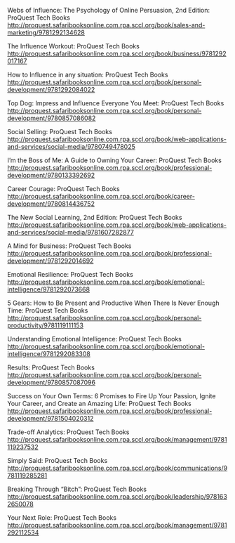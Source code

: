 Webs of Influence: The Psychology of Online Persuasion, 2nd Edition: ProQuest Tech Books
 http://proquest.safaribooksonline.com.rpa.sccl.org/book/sales-and-marketing/9781292134628

The Influence Workout: ProQuest Tech Books
 http://proquest.safaribooksonline.com.rpa.sccl.org/book/business/9781292017167

How to Influence in any situation: ProQuest Tech Books
 http://proquest.safaribooksonline.com.rpa.sccl.org/book/personal-development/9781292084022

Top Dog: Impress and Influence Everyone You Meet: ProQuest Tech Books
 http://proquest.safaribooksonline.com.rpa.sccl.org/book/personal-development/9780857086082

Social Selling: ProQuest Tech Books
 http://proquest.safaribooksonline.com.rpa.sccl.org/book/web-applications-and-services/social-media/9780749478025

I’m the Boss of Me: A Guide to Owning Your Career: ProQuest Tech Books
 http://proquest.safaribooksonline.com.rpa.sccl.org/book/professional-development/9780133392692

Career Courage: ProQuest Tech Books
 http://proquest.safaribooksonline.com.rpa.sccl.org/book/career-development/9780814436752

The New Social Learning, 2nd Edition: ProQuest Tech Books
 http://proquest.safaribooksonline.com.rpa.sccl.org/book/web-applications-and-services/social-media/9781607282877

A Mind for Business: ProQuest Tech Books
 http://proquest.safaribooksonline.com.rpa.sccl.org/book/professional-development/9781292014692

Emotional Resilience: ProQuest Tech Books
 http://proquest.safaribooksonline.com.rpa.sccl.org/book/emotional-intelligence/9781292073668

5 Gears: How to Be Present and Productive When There Is Never Enough Time: ProQuest Tech Books
 http://proquest.safaribooksonline.com.rpa.sccl.org/book/personal-productivity/9781119111153

Understanding Emotional Intelligence: ProQuest Tech Books
 http://proquest.safaribooksonline.com.rpa.sccl.org/book/emotional-intelligence/9781292083308

Results: ProQuest Tech Books
 http://proquest.safaribooksonline.com.rpa.sccl.org/book/personal-development/9780857087096

Success on Your Own Terms: 6 Promises to Fire Up Your Passion, Ignite Your Career, and Create an Amazing Life: ProQuest Tech Books
 http://proquest.safaribooksonline.com.rpa.sccl.org/book/professional-development/9781504020312

Trade-off Analytics: ProQuest Tech Books
 http://proquest.safaribooksonline.com.rpa.sccl.org/book/management/9781119237532

Simply Said: ProQuest Tech Books
 http://proquest.safaribooksonline.com.rpa.sccl.org/book/communications/9781119285281

Breaking Through “Bitch”: ProQuest Tech Books
 http://proquest.safaribooksonline.com.rpa.sccl.org/book/leadership/9781632650078

Your Next Role: ProQuest Tech Books
 http://proquest.safaribooksonline.com.rpa.sccl.org/book/management/9781292112534

